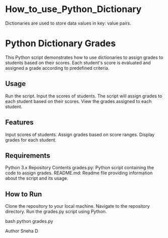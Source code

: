 # How_to_use_Python_Dictionary
 Dictionaries are used to store data values in key: value pairs.
 
# Python Dictionary Grades
This Python script demonstrates how to use dictionaries to assign grades to students based on their scores. Each student's score is evaluated and assigned a grade according to predefined criteria.

## Usage
Run the script.
Input the scores of students.
The script will assign grades to each student based on their scores.
View the grades assigned to each student.

## Features
Input scores of students.
Assign grades based on score ranges.
Display grades for each student.

## Requirements
Python 3.x
Repository Contents
grades.py: Python script containing the code to assign grades.
README.md: Readme file providing information about the script and its usage.

## How to Run
Clone the repository to your local machine.
Navigate to the repository directory.
Run the grades.py script using Python.

bash
python grades.py

Author
Sneha D

